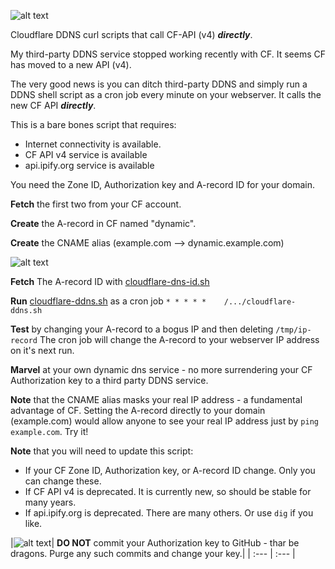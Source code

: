 ![alt text](https://raw.githubusercontent.com/dcerisano/cloudflare-dynamic-dns/master/img/cloudflare-dns.png)

Cloudflare DDNS curl scripts that call CF-API (v4) ***directly***.

My third-party DDNS service stopped working recently with CF.
It seems CF has moved to a new API (v4).

The very good news is you can ditch third-party DDNS and simply run a DDNS shell script as a cron job every minute on your webserver. It calls the new CF API ***directly***.

This is a bare bones script that requires:
* Internet connectivity is available.
* CF API v4 service  is available
* api.ipify.org service is available

You need the Zone ID,  Authorization key and A-record ID for your domain.

**Fetch** the first two  from your CF account.

**Create** the A-record in CF named "dynamic".

**Create** the CNAME alias (example.com --> dynamic.example.com) 

![alt text](https://raw.githubusercontent.com/dcerisano/cloudflare-dynamic-dns/master/img/cf.png)

**Fetch** The A-record ID with [cloudflare-dns-id.sh](https://raw.githubusercontent.com/dcerisano/cloudflare-dynamic-dns/master/cloudflare-dns-id.sh)

**Run** [cloudflare-ddns.sh](https://raw.githubusercontent.com/dcerisano/cloudflare-dynamic-dns/master/cloudflare-ddns.sh) as a cron job `* * * * *    /.../cloudflare-ddns.sh`

**Test** by changing your A-record to a bogus IP and then deleting `/tmp/ip-record`
The cron job will change the A-record to your webserver IP address on it's next run.

**Marvel** at your own dynamic dns service - no more surrendering your CF Authorization key to a third party DDNS service.

**Note** that the CNAME alias masks your real IP address - a fundamental advantage of CF. Setting the A-record directly to your domain (example.com) would allow anyone to see your real IP address just by `ping example.com`. Try it!

**Note** that you will need to update this script:
* If your CF Zone ID, Authorization key, or A-record ID change. Only you can change these.
* If CF API v4 is deprecated. It is currently new, so should be stable for many years.
* If api.ipify.org is deprecated. There are many others. Or use `dig` if you like.

|![alt text](https://raw.githubusercontent.com/dcerisano/cloudflare-dynamic-dns/master/img/dragon-key.png)|
**DO NOT** commit your Authorization key to GitHub - thar be dragons. Purge any such commits and change your key.| 
| :--- | :--- |
